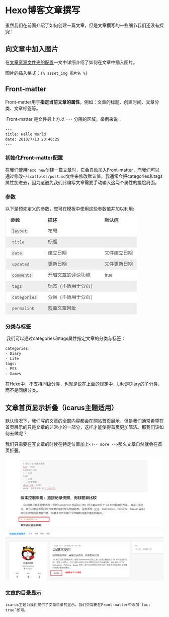 # Hexo博客文章撰写

虽然我们在前面介绍了如何创建一篇文章，但是文章撰写的一些细节我们还没有探究：



## 向文章中加入图片

在[文章资源文件夹的配置](./_11文章资源文件夹的配置.md)一文中详细介绍了如何在文章中插入图片。

图片的插入格式：`{% asset_img 图片名 %}`



## Front-matter

​	Front-matter用于**指定当前文章的属性**，例如：文章的标题、创建时间、文章分类、文章标签等。

​	Front-matter 是文件最上方以 `---` 分隔的区域，举例来说：

```shell
---
title: Hello World
date: 2013/7/13 20:46:25
---
```

### 初始化Front-matter配置

​	在我们使用`hexo new`创建一篇文章时，它会自动加入Front-matter，而我们可以通过修改`~/scaffolds/post.md`文件来修改默认值，我通常会把categories和tags属性加进去，因为这避免我们此编写文章需要手动输入这两个属性的尴尬局面。

### 参数

以下是预先定义的参数，您可在模板中使用这些参数值并加以利用:

![](../images/27.png)

### 分类与标签

​	我们可以通过categories和tags属性指定文章的分类与标签：

```shell
categories:
- Diary
- Life
tags:
- PS3
- Games
```

​	在Hexo中，不支持同级分类，也就是说在上面的规定中，Life是Diary的子分类，而不是同级分类。



## 文章首页显示折叠（icarus主题适用）

​	默认情况下，我们写的文章的全部内容都会在网站首页展示，但是我们通常希望在首页展示的只是文章的非常小的一部分，这样才能使得首页更加简洁。那我们该如何去做呢？

我们只需要在写文章的时候在特定位置加上`<!-- more -->`那么文章自然就会在首页折叠。

![](../images/28.png)

![](../images/29.png)



### 文章的目录显示

 	icarus主题为我们提供了文章目录的显示，我们只需要在Front-matter中添加`toc: true`即可。